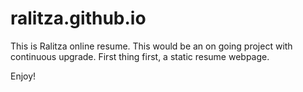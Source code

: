 # ralitza.github.io
This is Ralitza online resume. This would be an on going project with continuous upgrade.
First thing first, a static resume webpage.

Enjoy!
